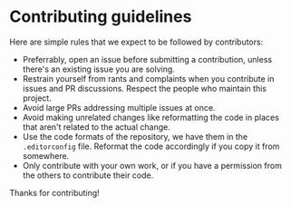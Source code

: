 # Contributing guidelines

Here are simple rules that we expect to be followed by contributors:

- Preferrably, open an issue before submitting a contribution, unless there's an existing issue you are solving.
- Restrain yourself from rants and complaints when you contribute in issues and PR discussions. Respect the people who maintain this project.
- Avoid large PRs addressing multiple issues at once.
- Avoid making unrelated changes like reformatting the code in places that aren't related to the actual change.
- Use the code formats of the repository, we have them in the `.editorconfig` file. Reformat the code accordingly if you copy it from somewhere.
- Only contribute with your own work, or if you have a permission from the others to contribute their code.

Thanks for contributing!